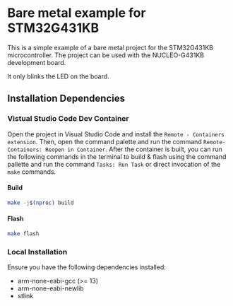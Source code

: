 # Bare metal example for STM32G431KB

This is a simple example of a bare metal project for the STM32G431KB microcontroller. The project can be used with the NUCLEO-G431KB development board.

It only blinks the LED on the board.

## Installation Dependencies

### Vistual Studio Code Dev Container

Open the project in Visual Studio Code and install the `Remote - Containers extension`. Then, open the command palette and run the command `Remote-Containers: Reopen in Container`.
After the container is built, you can run the following commands in the terminal to build & flash using the command pallette and run the command `Tasks: Run Task` or direct invocation of the `make` commands.

#### Build

```bash
make -j$(nproc) build
```

#### Flash

```bash
make flash
```

### Local Installation

Ensure you have the following dependencies installed:
- arm-none-eabi-gcc (>= 13)
- arm-none-eabi-newlib
- stlink

